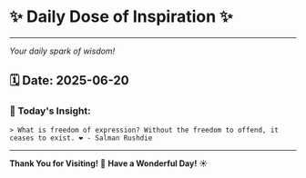 # ✨ Daily Dose of Inspiration ✨

--- 

_Your daily spark of wisdom!_

## 🗓️ Date: **2025-06-20**

### 💬 Today's Insight:
```
> What is freedom of expression? Without the freedom to offend, it ceases to exist. ❤️ - Salman Rushdie
```

--- 

**Thank You for Visiting!** 🙏
**Have a Wonderful Day!** ☀️
